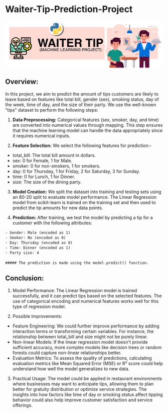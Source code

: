 # Waiter-Tip-Prediction-Project
![Waiter](https://github.com/Shubhamsg1611/Waiter-Tip-Prediction-Project/blob/main/Waiter%20Tip.jpg)

## Overview:
In this project, we aim to predict the amount of tips customers are likely to leave based on features like total bill, gender (sex), smoking status, day of the week, time of day, and the size of their party. We use the well-known "tips" dataset to perform the following steps:

1. **Data Preprocessing:** Categorical features (sex, smoker, day, and time) are converted into numerical values through mapping. This step ensures that the machine learning model can handle the data appropriately since it requires numerical inputs.

2) **Feature Selection:** We select the following features for prediction:-

- total_bill: The total bill amount in dollars.
- sex: 0 for Female, 1 for Male.
- smoker: 0 for non-smokers, 1 for smokers.
- day: 0 for Thursday, 1 for Friday, 2 for Saturday, 3 for Sunday.
- time: 0 for Lunch, 1 for Dinner.
- size: The size of the dining party.

3) **Model Creation:** We split the dataset into training and testing sets using an 80-20 split to evaluate model performance. The Linear Regression model from scikit-learn is trained on the training set and then used to predict the tip amounts for new data points.

4) **Prediction:** After training, we test the model by predicting a tip for a customer with the following attributes:

``` - Total bill: $24.50
- Gender: Male (encoded as 1)
- Smoker: No (encoded as 0)
- Day: Thursday (encoded as 0)
- Time: Dinner (encoded as 1)
- Party size: 4

##### The prediction is made using the model.predict() function.
````

## Conclusion:

1) Model Performance:
The Linear Regression model is trained successfully, and it can predict tips based on the selected features. The use of categorical encoding and numerical features works well for this type of regression model.

2) Possible Improvements:
- Feature Engineering: We could further improve performance by adding interaction terms or transforming certain variables. For instance, the relationship between total_bill and size might not be purely linear.
- Non-linear Models: If the linear regression model doesn't provide sufficient accuracy, more complex models like decision trees or random forests could capture non-linear relationships better.
- Evaluation Metrics: To assess the quality of predictions, calculating evaluation metrics like Mean Squared Error (MSE) or R² score could help understand how well the model generalizes to new data.

3) Practical Usage:
The model could be applied in restaurant environments where businesses may want to anticipate tips, allowing them to plan better for gratuity distribution or optimize service strategies. The insights into how factors like time of day or smoking status affect tipping behavior could also help improve customer satisfaction and service offerings.
